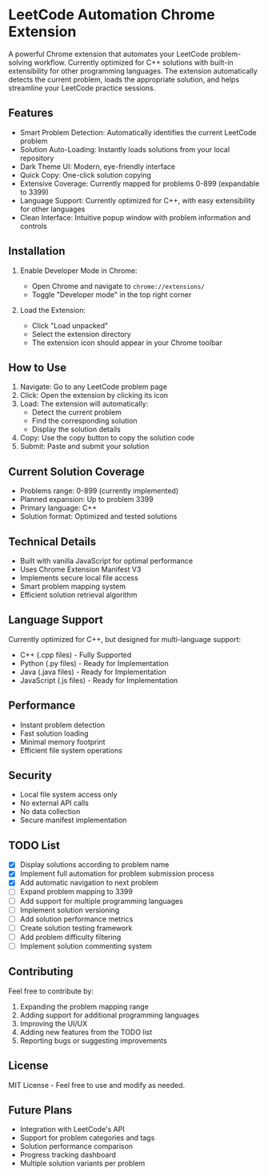 # LeetCode Automation Chrome Extension

A powerful Chrome extension that automates your LeetCode problem-solving workflow. Currently optimized for C++ solutions with built-in extensibility for other programming languages. The extension automatically detects the current problem, loads the appropriate solution, and helps streamline your LeetCode practice sessions.

## Features

- Smart Problem Detection: Automatically identifies the current LeetCode problem
- Solution Auto-Loading: Instantly loads solutions from your local repository
- Dark Theme UI: Modern, eye-friendly interface
- Quick Copy: One-click solution copying
- Extensive Coverage: Currently mapped for problems 0-899 (expandable to 3399)
- Language Support: Currently optimized for C++, with easy extensibility for other languages
- Clean Interface: Intuitive popup window with problem information and controls

## Installation

1. Enable Developer Mode in Chrome:
   - Open Chrome and navigate to `chrome://extensions/`
   - Toggle "Developer mode" in the top right corner

2. Load the Extension:
   - Click "Load unpacked"
   - Select the extension directory
   - The extension icon should appear in your Chrome toolbar

## How to Use

1. Navigate: Go to any LeetCode problem page
2. Click: Open the extension by clicking its icon
3. Load: The extension will automatically:
   - Detect the current problem
   - Find the corresponding solution
   - Display the solution details
4. Copy: Use the copy button to copy the solution code
5. Submit: Paste and submit your solution

## Current Solution Coverage

- Problems range: 0-899 (currently implemented)
- Planned expansion: Up to problem 3399
- Primary language: C++
- Solution format: Optimized and tested solutions

## Technical Details

- Built with vanilla JavaScript for optimal performance
- Uses Chrome Extension Manifest V3
- Implements secure local file access
- Smart problem mapping system
- Efficient solution retrieval algorithm

## Language Support

Currently optimized for C++, but designed for multi-language support:
- C++ (.cpp files) - Fully Supported
- Python (.py files) - Ready for Implementation
- Java (.java files) - Ready for Implementation
- JavaScript (.js files) - Ready for Implementation

## Performance

- Instant problem detection
- Fast solution loading
- Minimal memory footprint
- Efficient file system operations

## Security

- Local file system access only
- No external API calls
- No data collection
- Secure manifest implementation

## TODO List

- [x] Display solutions according to problem name
- [x] Implement full automation for problem submission process
- [x] Add automatic navigation to next problem
- [ ] Expand problem mapping to 3399
- [ ] Add support for multiple programming languages
- [ ] Implement solution versioning
- [ ] Add solution performance metrics
- [ ] Create solution testing framework
- [ ] Add problem difficulty filtering
- [ ] Implement solution commenting system

## Contributing

Feel free to contribute by:
1. Expanding the problem mapping range
2. Adding support for additional programming languages
3. Improving the UI/UX
4. Adding new features from the TODO list
5. Reporting bugs or suggesting improvements

## License

MIT License - Feel free to use and modify as needed.

## Future Plans

- Integration with LeetCode's API
- Support for problem categories and tags
- Solution performance comparison
- Progress tracking dashboard
- Multiple solution variants per problem
